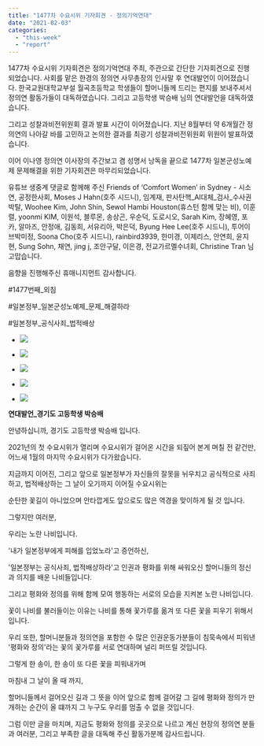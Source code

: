 ```yaml
---
title: "1477차 수요시위 기자회견 - 정의기억연대"
date: "2021-02-03"
categories: 
  - "this-week"
  - "report"
---
```


1477차 수요시위 기자회견은 정의기억연대 주최, 주관으로 간단한 기자회견으로 진행되었습니다. 사회를 맡은 한경의 정의연 사무총장의 인사말 후 연대발언이 이어졌습니다. 한국교원대학교부설 월곡초등학교 학생들이 할머니들께 드리는 편지를 보내주셔서 정의연 활동가들이 대독하였습니다. 그리고 고등학생 박승배 님의 연대발언을 대독하였습니다.

그리고 성찰과비전위원회 결과 발표 시간이 이어졌습니다. 지난 8월부터 약 6개월간 정의연의 나아갈 바를 고민하고 논의한 결과를 최광기 성찰과비전위원회 위원이 발표하였습니다.

이어 이나영 정의연 이사장의 주간보고 겸 성명서 낭독을 끝으로 1477차 일본군성노예제 문제해결을 위한 기자회견은 마무리되었습니다.

유튜브 생중계 댓글로 함께해 주신 Friends of ‘Comfort Women’ in Sydney - 시소연, 공정한사회, Moses J Hahn(호주 시드니), 임계재, 판사탄핵\_AI대체\_검사\_수사권박탈, Woohee Kim, John Shin, Sewol Hambi Houston(휴스턴 함께 맞는 비), 이훈렬, yoonmi KIM, 이원석, 블루몬, 송상곤, 우순덕, 도로시오, Sarah Kim, 장혜영, 포카, 알마즈, 안정애, 김동희, 서유리아, 박은덕, Byung Hee Lee(호주 시드니), 투어이브박미정, Soona Cho(호주 ​시드니), rainbird3939, 한미경, 이제리스, 안연희, 윤지현, Sung Sohn, 채연, jing j, 조안구달, 이은경, 전교가르멜수녀회, Christine Tran 님 고맙습니다.

​음향을 진행해주신 휴매니지먼트 감사합니다.

#1477번째\_외침

#일본정부\_일본군성노예제\_문제\_해결하라

#일본정부\_공식사죄\_법적배상

- ![](https://r2.womenandwar.net/2021/02/크기변환IMGP0959.jpg)
    
- ![](https://r2.womenandwar.net/2021/02/크기변환IMGP0983.jpg)
    
- ![](https://r2.womenandwar.net/2021/02/크기변환IMGP0993.jpg)
    
- ![](https://r2.womenandwar.net/2021/02/크기변환IMGP1021.jpg)
    
- ![](https://r2.womenandwar.net/2021/02/크기변환IMGP1041.jpg)
    

**연대발언\_경기도 고등학생 박승배**

안녕하십니까, 경기도 고등학생 박승배 입니다.

2021년의 첫 수요시위가 열리며 수요시위가 걸어온 시간을 되짚어 본게 며칠 전 같건만, 어느새 1월의 마지막 수요시위가 다가왔습니다.

지금까지 이어진, 그리고 앞으로 일본정부가 자신들의 잘못을 뉘우치고 공식적으로 사죄하고, 법적배상하는 그 날이 오기까지 이어질 수요시위는

순탄한 꽃길이 아니었으며 안타깝게도 앞으로도 많은 역경을 맞이하게 될 것 입니다.

그렇지만 여러분,

우리는 노란 나비입니다.

'내가 일본정부에게 피해를 입었노라'고 증언하신,

'일본정부는 공식사죄, 법적배상하라'고 인권과 평화를 위해 싸워오신 할머니들의 정신과 의지를 배운 나비들입니다.

그리고 평화와 정의를 위해 함께 모여 행동하는 서로의 모습을 지켜본 노란 나비입니다.

꽃이 나비를 불러들이는 이유는 나비를 통해 꽃가루를 옮겨 또 다른 꽃을 피우기 위해서 입니다.

우리 또한, 할머니분들과 정의연을 포함한 수 많은 인권운동가분들이 침묵속에서 피워낸 '평화와 정의'라는 꽃의 꽃가루를 서로 연대하며 널리 퍼뜨릴 것입니다.

그렇게 한 송이, 한 송이 또 다른 꽃을 피워내가며

마침내 그 날이 올 때 까지,

할머니들께서 걸어오신 길과 그 뜻을 이어 앞으로 함께 걸어갈 그 길에 평화와 정의가 만개하는 순간이 올 떄까지 그 누구도 우리를 멈출 수 없을 것입니다.

그럼 이만 글을 마치며, 지금도 평화와 정의를 곳곳으로 나르고 계신 현장의 정의연 분들과 여러분, 그리고 부족한 글을 대독해 주신 활동가분께 감사드립니다.
